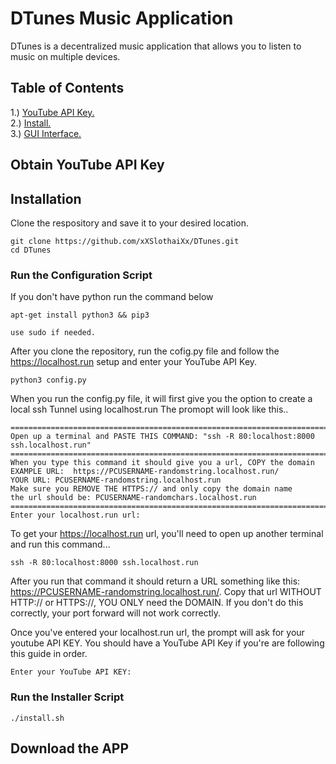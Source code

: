 # DTunes Music Application
DTunes is a decentralized music application that allows you to listen to music on multiple devices. 
## Table of Contents

 
1.) [YouTube API Key. ](#youtubekey)      
2.) [Install. ](#install)   
3.) [GUI Interface. ](#GUI)

<a name="youtubekey"></a> 
<a name="install"></a> 
<a name="GUI"></a> 

## Obtain YouTube API Key
## Installation

Clone the respository and save it to your desired location. 
```
git clone https://github.com/xXSlothaiXx/DTunes.git
cd DTunes
```

### Run the Configuration Script

If you don't have python run the command below
```
apt-get install python3 && pip3 

use sudo if needed.
```

After you clone the repository, run the cofig.py file and follow the https://localhost.run setup and enter your YouTube API Key. 

```
python3 config.py
```

When you run the config.py file, it will first give you the option to create a local ssh Tunnel using localhost.run
The promopt will look like this..
```
===========================================================================
Open up a terminal and PASTE THIS COMMAND: "ssh -R 80:localhost:8000 ssh.localhost.run"
===========================================================================
When you type this command it should give you a url, COPY the domain
EXAMPLE URL:  https://PCUSERNAME-randomstring.localhost.run/
YOUR URL: PCUSERNAME-randomstring.localhost.run
Make sure you REMOVE THE HTTPS:// and only copy the domain name
the url should be: PCUSERNAME-randomchars.localhost.run
===========================================================================
Enter your localhost.run url:
```
To get your https://localhost.run  url, you'll need to open up another terminal and run this command...

```
ssh -R 80:localhost:8000 ssh.localhost.run
```

After you run that command it should return a URL something like this: https://PCUSERNAME-randomstring.localhost.run/. Copy that url WITHOUT HTTP:// or HTTPS://, YOU ONLY need the DOMAIN. If you don't do this correctly, your port forward will not work correctly. 

Once you've entered your localhost.run url, the prompt will ask for your youtube API KEY. You should have a YouTube API Key if you're are following this guide in order. 

```
Enter your YouTube API KEY:
```

### Run the Installer Script 

```
./install.sh
```







## Download the APP
